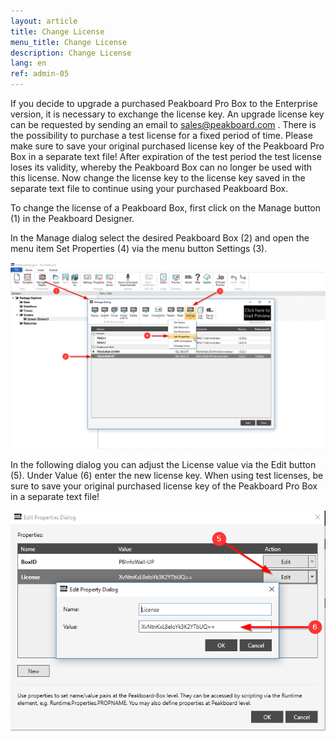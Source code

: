 ```yaml
---
layout: article
title: Change License
menu_title: Change License
description: Change License
lang: en
ref: admin-05
---
```


If you decide to upgrade a purchased Peakboard Pro Box to the Enterprise version, it is necessary to exchange the license key.
An upgrade license key can be requested by sending an email to sales@peakboard.com .
There is the possibility to purchase a test license for a fixed period of time. Please make sure to save your original purchased license key of the Peakboard Pro Box in a separate text file!
After expiration of the test period the test license loses its validity, whereby the Peakboard Box can no longer be used with this license. Now change the license key to the license key saved in the separate text file to continue using your purchased Peakboard Box.

To change the license of a Peakboard Box, first click on the Manage button (1) in the Peakboard Designer.

In the Manage dialog select the desired Peakboard Box (2) and open the menu item Set Properties (4) via the menu button Settings (3).

![Manage Dialog](/assets/images/admin/license/manage-dialog.png)

In the following dialog you can adjust the License value via the Edit button (5). Under Value (6) enter the new license key.
When using test licenses, be sure to save your original purchased license key of the Peakboard Pro Box in a separate text file!

![Edit Properties Dialog](/assets/images/admin/license/edit-license.png)
